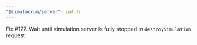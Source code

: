 ```yaml
---
"@simulacrum/server": patch
---
```


Fix #127. Wait until simulation server is fully stopped in `destroySimulation` request
